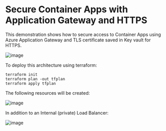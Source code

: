 # Secure Container Apps with Application Gateway and HTTPS

This demonstration shows how to secure access to Container Apps using Azure Application Gateway and TLS certificate saved in Key vault for HTTPS.

![image](https://github.com/user-attachments/assets/09779e01-07a4-44ca-90ea-5547da3cdb58)


To deploy this architecture using terraform:

```
terraform init
terraform plan -out tfplan
terraform apply tfplan
```

The following resources will be created:

![image](https://github.com/user-attachments/assets/f8cac906-6708-4680-a074-8351d17db595)


In addition to an Internal (private) Load Balancer:

![image](https://github.com/user-attachments/assets/b0ab4c7a-f985-4ad3-9d1b-0149af4870ea)
